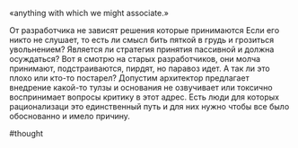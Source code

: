 «anything with which we might associate.»

От разработчика не зависят решения которые принимаются 
Если его никто не слушает, то есть ли смысл бить пяткой в грудь и грозиться увольнением?
Является ли стратегия принятия пассивной  и должна осуждаться? 
Вот я смотрю на старых разработчиков, они молча принимают, подстраиваются, пирдят, но паравоз идет. А так ли это плохо или кто-то постарел?
Допустим архитектор предлагает внедрение какой-то тулзы и основания не озвучивает или токсично воспринимает вопросы критику в этот адрес. Есть люди для которых рационализаци это единственный путь и для них нужно чтобы все было обоснованно и имело причину. 

#thought